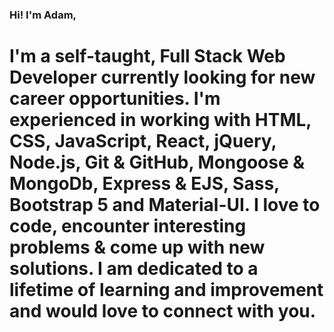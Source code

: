 ### Hi! I'm Adam, 

# I'm a self-taught, Full Stack Web Developer currently looking for new career opportunities. I'm experienced in working with HTML, CSS, JavaScript, React, jQuery, Node.js, Git & GitHub, Mongoose & MongoDb, Express & EJS, Sass, Bootstrap 5 and Material-UI. I love to code, encounter interesting problems & come up with new solutions. I am dedicated to a lifetime of learning and improvement and would love to connect with you.

<!--
**Nootuff/Nootuff** is a ✨ _special_ ✨ repository because its `README.md` (this file) appears on your GitHub profile.

Here are some ideas to get you started:

- 🔭 I’m currently working on ...
- 🌱 I’m currently learning ...
- 👯 I’m looking to collaborate on ...
- 🤔 I’m looking for help with ...
- 💬 Ask me about ...
- 📫 How to reach me: ...
- 😄 Pronouns: ...
- ⚡ Fun fact: ...
-->
